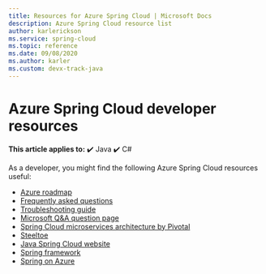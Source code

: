 ```yaml
---
title: Resources for Azure Spring Cloud | Microsoft Docs
description: Azure Spring Cloud resource list
author: karlerickson
ms.service: spring-cloud
ms.topic: reference
ms.date: 09/08/2020
ms.author: karler
ms.custom: devx-track-java
---
```


# Azure Spring Cloud developer resources

**This article applies to:** ✔️ Java ✔️ C#

As a developer, you might find the following Azure Spring Cloud resources useful:

* [Azure roadmap](https://azure.microsoft.com/updates)
* [Frequently asked questions](./faq.md)
* [Troubleshooting guide](./troubleshoot.md)
* [Microsoft Q&A question page](/answers/topics/azure-spring-cloud.html)
* [Spring Cloud microservices architecture by Pivotal](https://docs.pivotal.io/spring-cloud-services/1-5/common/index.html)
* [Steeltoe](https://steeltoe.io/)
* [Java Spring Cloud website](https://spring.io/)
* [Spring framework](https://cloud.spring.io/spring-cloud-azure/)
* [Spring on Azure](/azure/developer/java/spring-framework/)